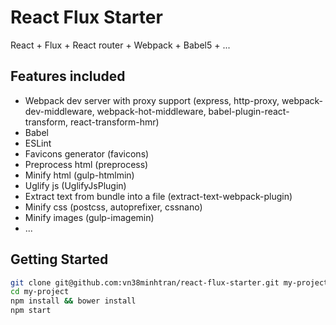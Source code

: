 # React Flux Starter

React + Flux + React router + Webpack + Babel5 + ...

## Features included

- Webpack dev server with proxy support (express, http-proxy, webpack-dev-middleware, webpack-hot-middleware, babel-plugin-react-transform, react-transform-hmr)
- Babel 
- ESLint
- Favicons generator (favicons)
- Preprocess html (preprocess)
- Minify html (gulp-htmlmin) 
- Uglify js (UglifyJsPlugin)
- Extract text from bundle into a file (extract-text-webpack-plugin)
- Minify css (postcss, autoprefixer, cssnano)
- Minify images (gulp-imagemin)
- ...

## Getting Started

```bash
git clone git@github.com:vn38minhtran/react-flux-starter.git my-project
cd my-project
npm install && bower install
npm start
```

